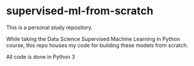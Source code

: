 # supervised-ml-from-scratch

This is a personal study repository.

While taking the Data Science Supervised Machine Learning in Python course, this repo houses my code for building these models from scratch.

All code is done in Python 3
